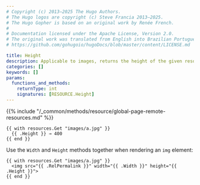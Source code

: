 ```yaml
---
# Copyright (c) 2013–2025 The Hugo Authors.
# The Hugo logos are copyright (c) Steve Francia 2013–2025.
# The Hugo Gopher is based on an original work by Renée French.
#
# Documentation licensed under the Apache License, Version 2.0.
# The original work was translated from English into Brazilian Portuguese.
# https://github.com/gohugoio/hugoDocs/blob/master/content/LICENSE.md

title: Height
description: Applicable to images, returns the height of the given resource.
categories: []
keywords: []
params:
  functions_and_methods:
    returnType: int
    signatures: [RESOURCE.Height]
---
```


{{% include "/_common/methods/resource/global-page-remote-resources.md" %}}

```go-html-template
{{ with resources.Get "images/a.jpg" }}
  {{ .Height }} → 400
{{ end }}
```

Use the `Width` and `Height` methods together when rendering an `img` element:

```go-html-template
{{ with resources.Get "images/a.jpg" }}
  <img src="{{ .RelPermalink }}" width="{{ .Width }}" height="{{ .Height }}">
{{ end }}
```
